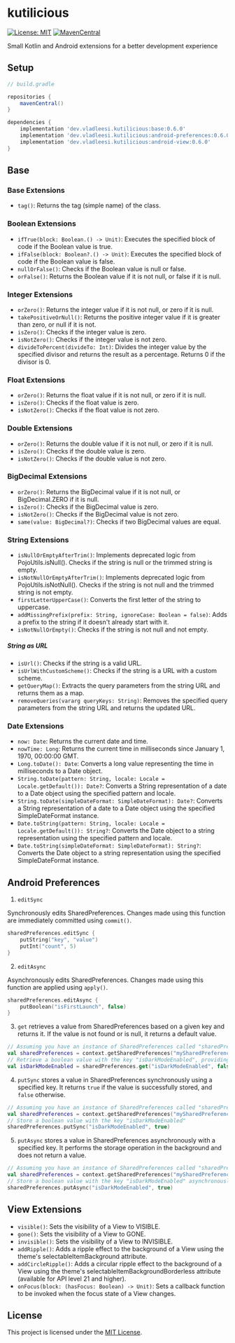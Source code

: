 # kutilicious

[![License: MIT](https://img.shields.io/badge/License-MIT-brightgreen.svg?style=flat-square)](LICENSE) [![MavenCentral](https://img.shields.io/maven-central/v/dev.vladleesi.kutilicious/base?versionPrefix=0.6.0&color=blue&style=flat-square)](https://central.sonatype.com/namespace/dev.vladleesi.kutilicious)

Small Kotlin and Android extensions for a better development experience

## Setup

``` groovy
// build.gradle

repositories {
    mavenCentral()
}

dependencies {
    implementation 'dev.vladleesi.kutilicious:base:0.6.0'
    implementation 'dev.vladleesi.kutilicious:android-preferences:0.6.0'
    implementation 'dev.vladleesi.kutilicious:android-view:0.6.0'
}
```

## Base

### Base Extensions
- `tag()`: Returns the tag (simple name) of the class.
### Boolean Extensions
- `ifTrue(block: Boolean.() -> Unit)`: Executes the specified block of code if the Boolean value is true.
- `ifFalse(block: Boolean?.() -> Unit)`: Executes the specified block of code if the Boolean value is false.
- `nullOrFalse()`: Checks if the Boolean value is null or false.
- `orFalse()`: Returns the Boolean value if it is not null, or false if it is null.
### Integer Extensions
- `orZero()`: Returns the integer value if it is not null, or zero if it is null.
- `takePositiveOrNull()`: Returns the positive integer value if it is greater than zero, or null if it is not.
- `isZero()`: Checks if the integer value is zero.
- `isNotZero()`: Checks if the integer value is not zero.
- `divideToPercent(divideTo: Int)`: Divides the integer value by the specified divisor and returns the result as a percentage. Returns 0 if the divisor is 0.
### Float Extensions
- `orZero()`: Returns the float value if it is not null, or zero if it is null.
- `isZero()`: Checks if the float value is zero.
- `isNotZero()`: Checks if the float value is not zero.
### Double Extensions
- `orZero()`: Returns the double value if it is not null, or zero if it is null.
- `isZero()`: Checks if the double value is zero.
- `isNotZero()`: Checks if the double value is not zero.
### BigDecimal Extensions
- `orZero()`: Returns the BigDecimal value if it is not null, or BigDecimal.ZERO if it is null.
- `isZero()`: Checks if the BigDecimal value is zero.
- `isNotZero()`: Checks if the BigDecimal value is not zero.
- `same(value: BigDecimal?)`: Checks if two BigDecimal values are equal.
### String Extensions
- `isNullOrEmptyAfterTrim()`: Implements deprecated logic from PojoUtils.isNull(). Checks if the string is null or the trimmed string is empty.
- `isNotNullOrEmptyAfterTrim()`: Implements deprecated logic from PojoUtils.isNotNull(). Checks if the string is not null and the trimmed string is not empty.
- `firstLetterUpperCase()`: Converts the first letter of the string to uppercase.
- `addMissingPrefix(prefix: String, ignoreCase: Boolean = false)`: Adds a prefix to the string if it doesn't already start with it.
- `isNotNullOrEmpty()`: Checks if the string is not null and not empty.
##### String as URL
- `isUrl()`: Checks if the string is a valid URL.
- `isUrlWithCustomScheme()`: Checks if the string is a URL with a custom scheme.
- `getQueryMap()`: Extracts the query parameters from the string URL and returns them as a map.
- `removeQueries(vararg queryKeys: String)`: Removes the specified query parameters from the string URL and returns the updated URL.
### Date Extensions
- `now: Date`: Returns the current date and time.
- `nowTime: Long`: Returns the current time in milliseconds since January 1, 1970, 00:00:00 GMT.
- `Long.toDate(): Date`: Converts a long value representing the time in milliseconds to a Date object.
- `String.toDate(pattern: String, locale: Locale = Locale.getDefault()): Date?`: Converts a String representation of a date to a Date object using the specified pattern and locale.
- `String.toDate(simpleDateFormat: SimpleDateFormat): Date?`: Converts a String representation of a date to a Date object using the specified SimpleDateFormat instance.
- `Date.toString(pattern: String, locale: Locale = Locale.getDefault()): String?`: Converts the Date object to a string representation using the specified pattern and locale.
- `Date.toString(simpleDateFormat: SimpleDateFormat): String?`: Converts the Date object to a string representation using the specified SimpleDateFormat instance.

## Android Preferences

1. `editSync`

Synchronously edits SharedPreferences. Changes made using this function are immediately committed using `commit()`.

```kotlin
sharedPreferences.editSync {
    putString("key", "value")
    putInt("count", 5)
}
```

2. `editAsync`

Asynchronously edits SharedPreferences. Changes made using this function are applied using `apply()`.

```kotlin
sharedPreferences.editAsync {
    putBoolean("isFirstLaunch", false)
}
```

3. `get` retrieves a value from SharedPreferences based on a given key and returns it. If the value is not found or is null, it returns a default value.
```kotlin
// Assuming you have an instance of SharedPreferences called "sharedPrefs"
val sharedPreferences = context.getSharedPreferences("mySharedPreferences", Context.MODE_PRIVATE)
// Retrieve a boolean value with the key "isDarkModeEnabled", providing a default value of false
val isDarkModeEnabled = sharedPreferences.get("isDarkModeEnabled", false)
```

4. `putSync` stores a value in SharedPreferences synchronously using a specified key. It returns `true` if the value is successfully stored, and `false` otherwise.
```kotlin
// Assuming you have an instance of SharedPreferences called "sharedPrefs"
val sharedPreferences = context.getSharedPreferences("mySharedPreferences", Context.MODE_PRIVATE)
// Store a boolean value with the key "isDarkModeEnabled"
sharedPreferences.putSync("isDarkModeEnabled", true)
```

5. `putAsync` stores a value in SharedPreferences asynchronously with a specified key. It performs the storage operation in the background and does not return a value.
```kotlin
// Assuming you have an instance of SharedPreferences called "sharedPrefs"
val sharedPreferences = context.getSharedPreferences("mySharedPreferences", Context.MODE_PRIVATE)
// Store a boolean value with the key "isDarkModeEnabled" asynchronously
sharedPreferences.putAsync("isDarkModeEnabled", true)
```

## View Extensions

- `visible()`: Sets the visibility of a View to VISIBLE.
- `gone()`: Sets the visibility of a View to GONE.
- `invisible()`: Sets the visibility of a View to INVISIBLE.
- `addRipple()`: Adds a ripple effect to the background of a View using the theme's selectableItemBackground attribute.
- `addCircleRipple()`: Adds a circular ripple effect to the background of a View using the theme's selectableItemBackgroundBorderless attribute (available for API level 21 and higher).
- `onFocus(block: (hasFocus: Boolean) -> Unit)`: Sets a callback function to be invoked when the focus state of a View changes.

## License

This project is licensed under the [MIT License](LICENSE).